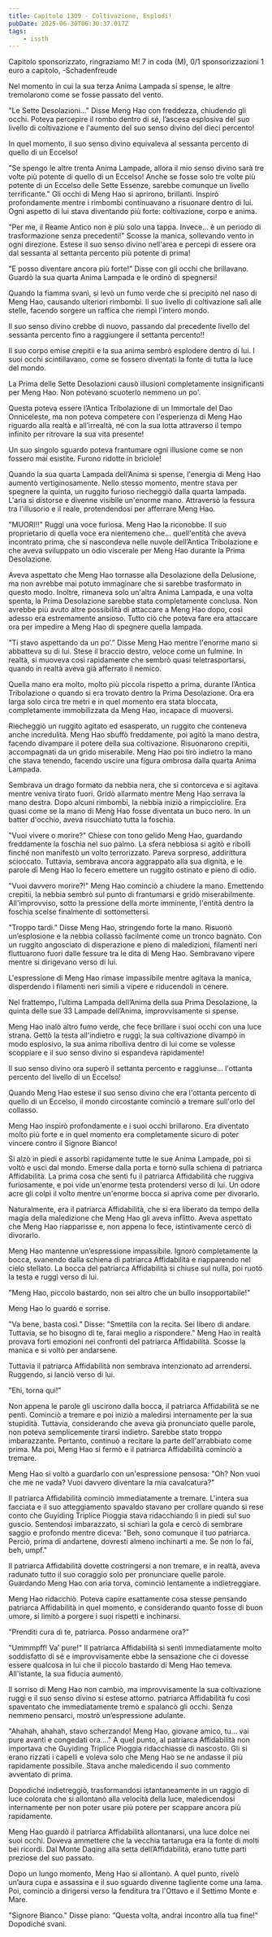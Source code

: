 ```yaml
---
title: Capitolo 1309 - Coltivazione, Esplodi!
pubDate: 2025-06-30T06:30:37.017Z
tags:
    - issth
---
```



Capitolo sponsorizzato, ringraziamo M!
7 in coda (M),
0/1 sponsorizzazioni 1 euro a capitolo,
-Schadenfreude


Nel momento in cui la sua terza Anima Lampada si spense, le altre tremolarono come se fosse passato del vento.


"Le Sette Desolazioni..." Disse Meng Hao con freddezza, chiudendo gli occhi. Poteva percepire il rombo dentro di sé, l’ascesa esplosiva del suo livello di coltivazione e l'aumento del suo senso divino del dieci percento!


In quel momento, il suo senso divino equivaleva al sessanta percento di quello di un Eccelso!


"Se spengo le altre trenta Anima Lampade, allora il mio senso divino sarà tre volte più potente di quello di un Eccelso! Anche se fosse solo tre volte più potente di un Eccelso delle Sette Essenze, sarebbe comunque un livello terrificante." Gli occhi di Meng Hao si aprirono, brillanti. Inspirò profondamente mentre i rimbombi continuavano a risuonare dentro di lui. Ogni aspetto di lui stava diventando più forte: coltivazione, corpo e anima.


"Per me, il Reame Antico non è più solo una tappa. Invece... è un periodo di trasformazione senza precedenti!" Scosse la manica, sollevando vento in ogni direzione. Estese il suo senso divino nell'area e percepì di essere ora dal sessanta al settanta percento più potente di prima!


"E posso diventare ancora più forte!" Disse con gli occhi che brillavano. Guardò la sua quarta Anima Lampada e le ordinò di spegnersi!


Quando la fiamma svanì, si levò un fumo verde che si precipitò nel naso di Meng Hao, causando ulteriori rimbombi. Il suo livello di coltivazione salì alle stelle, facendo sorgere un raffica che riempì l'intero mondo.


Il suo senso divino crebbe di nuovo, passando dal precedente livello del sessanta percento fino a raggiungere il settanta percento!!


Il suo corpo emise crepitii e la sua anima sembrò esplodere dentro di lui. I suoi occhi scintillavano, come se fossero diventati la fonte di tutta la luce del mondo.


La Prima delle Sette Desolazioni causò illusioni completamente insignificanti per Meng Hao. Non potevano scuoterlo nemmeno un po'.


Questa poteva essere l’Antica Tribolazione di un Immortale del Dao Onniceleste, ma non poteva competere con l'esperienza di Meng Hao riguardo alla realtà e all’irrealtà, né con la sua lotta attraverso il tempo infinito per ritrovare la sua vita presente!


Un suo singolo sguardo poteva frantumare ogni illusione come se non fossero mai esistite. Furono ridotte in briciole!


Quando la sua quarta Lampada dell’Anima si spense, l'energia di Meng Hao aumentò vertiginosamente. Nello stesso momento, mentre stava per spegnere la quinta, un ruggito furioso riecheggiò dalla quarta lampada. L'aria si distorse e divenne visibile un'enorme mano. Attraversò la fessura tra l'illusorio e il reale, protendendosi per afferrare Meng Hao.


"MUORI!!" Ruggì una voce furiosa. Meng Hao la riconobbe. Il suo proprietario di quella voce era nientemeno che... quell'entità che aveva incontrato prima, che si nascondeva nelle nuvole dell’Antica Tribolazione e che aveva sviluppato un odio viscerale per Meng Hao durante la Prima Desolazione.


Aveva aspettato che Meng Hao tornasse alla Desolazione della Delusione, ma non avrebbe mai potuto immaginare che si sarebbe trasformato in questo modo. Inoltre, rimaneva solo un'altra Anima Lampada, e una volta spenta, la Prima Desolazione sarebbe stata completamente conclusa.
Non avrebbe più avuto altre possibilità di attaccare a Meng Hao dopo, così adesso era estremamente ansioso. Tutto ciò che poteva fare era attaccare ora per impedire a Meng Hao di spegnere quella lampada.


"Ti stavo aspettando da un po’.” Disse Meng Hao mentre l'enorme mano si abbatteva su di lui. Stese il braccio destro, veloce come un fulmine. In realtà, si muoveva così rapidamente che sembrò quasi teletrasportarsi, quando in realtà aveva già afferrato il nemico.


Quella mano era molto, molto più piccola rispetto a prima, durante l’Antica Tribolazione o quando si era trovato dentro la Prima Desolazione. Ora era larga solo circa tre metri e in quel momento era stata bloccata, completamente immobilizzata da Meng Hao, incapace di muoversi.


Riecheggiò un ruggito agitato ed esasperato, un ruggito che conteneva anche incredulità. Meng Hao sbuffò freddamente, poi agitò la mano destra, facendo divampare il potere della sua coltivazione. Risuonarono crepitii, accompagnati da un grido miserabile. Meng Hao poi tirò indietro la mano che stava tenendo, facendo uscire una figura ombrosa dalla quarta Anima Lampada.


Sembrava un drago formato da nebbia nera, che si contorceva e si agitava mentre veniva tirato fuori. Gridò allarmato mentre Meng Hao serrava la mano destra. Dopo alcuni rimbombi, la nebbia iniziò a rimpicciolire. Era quasi come se la mano di Meng Hao fosse diventata un buco nero. In un batter d'occhio, aveva risucchiato tutta la foschia.


"Vuoi vivere o morire?" Chiese con tono gelido Meng Hao, guardando freddamente la foschia nel suo palmo. La sfera nebbiosa si agitò e ribollì finché non manifestò un volto terrorizzato. Pareva sorpreso, addirittura scioccato. Tuttavia, sembrava ancora aggrappato alla sua dignità, e le parole di Meng Hao lo fecero emettere un ruggito ostinato e pieno di odio.


"Vuoi davvero morire?!" Meng Hao cominciò a chiudere la mano. Emettendo crepitii, la nebbia sembrò sul punto di frantumarsi e gridò miserabilmente. All'improvviso, sotto la pressione della morte imminente, l'entità dentro la foschia scelse finalmente di sottomettersi.


"Troppo tardi." Disse Meng Hao, stringendo forte la mano. Risuonò un’esplosione e la nebbia collassò facilmente come un tronco bagnato. Con un ruggito angosciato di disperazione e pieno di maledizioni, filamenti neri fluttuarono fuori dalle fessure tra le dita di Meng Hao. Sembravano vipere mentre si dirigevano verso di lui.


L'espressione di Meng Hao rimase impassibile mentre agitava la manica, disperdendo i filamenti neri simili a vipere e riducendoli in cenere.


Nel frattempo, l’ultima Lampada dell’Anima della sua Prima Desolazione, la quinta delle sue 33 Lampade dell’Anima, improvvisamente si spense.


Meng Hao inalò altro fumo verde, che fece brillare i suoi occhi con una luce strana. Gettò la testa all'indietro e ruggì; la sua coltivazione divampò in modo esplosivo, la sua anima ribolliva dentro di lui come se volesse scoppiare e il suo senso divino si espandeva rapidamente!


Il suo senso divino ora superò il settanta percento e raggiunse... l'ottanta percento del livello di un Eccelso!


Quando Meng Hao estese il suo senso divino che era l'ottanta percento di quello di un Eccelso, il mondo circostante cominciò a tremare sull'orlo del collasso.


Meng Hao inspirò profondamente e i suoi occhi brillarono. Era diventato molto più forte e in quel momento era completamente sicuro di poter vincere contro il Signore Bianco!


Si alzò in piedi e assorbì rapidamente tutte le sue Anima Lampade, poi si voltò e uscì dal mondo. Emerse dalla porta e tornò sulla schiena di patriarca Affidabilità. La prima cosa che sentì fu il patriarca Affidabilità che ruggiva furiosamente, e poi vide un'enorme testa protendersi verso di lui. Un odore acre gli colpì il volto mentre un'enorme bocca si apriva come per divorarlo.


Naturalmente, era il patriarca Affidabilità, che si era liberato da tempo della magia della maledizione che Meng Hao gli aveva inflitto. Aveva aspettato che Meng Hao riapparisse e, non appena lo fece, istintivamente cercò di divorarlo.


Meng Hao mantenne un’espressione impassibile. Ignorò completamente la bocca, svanendo dalla schiena di patriarca Affidabilità e riapparendo nel cielo stellato. La bocca del patriarca Affidabilità si chiuse sul nulla, poi ruotò la testa e ruggì verso di lui.


"Meng Hao, piccolo bastardo, non sei altro che un bullo insopportabile!"


Meng Hao lo guardò e sorrise.


"Va bene, basta così.” Disse: "Smettila con la recita. Sei libero di andare. Tuttavia, se ho bisogno di te, farai meglio a rispondere." Meng Hao in realtà provava forti emozioni nei confronti del patriarca Affidabilità. Scosse la manica e si voltò per andarsene.


Tuttavia il patriarca Affidabilità non sembrava intenzionato ad arrendersi. Ruggendo, si lanciò verso di lui.


"Ehi, torna qui!"


Non appena le parole gli uscirono dalla bocca, il patriarca Affidabilità se ne pentì. Cominciò a tremare e poi iniziò a maledirsi internamente per la sua stupidità. Tuttavia, considerando che aveva già pronunciato quelle parole, non poteva semplicemente tirarsi indietro. Sarebbe stato troppo imbarazzante.
Pertanto, continuò a recitare la parte dell'arrabbiato come prima. Ma poi, Meng Hao si fermò e il patriarca Affidabilità cominciò a tremare.


Meng Hao si voltò a guardarlo con un'espressione pensosa: "Oh? Non vuoi che me ne vada? Vuoi davvero diventare la mia cavalcatura?"


Il patriarca Affidabilità cominciò immediatamente a tremare. L'intera sua facciata e il suo atteggiamento spavaldo stavano per crollare quando si rese conto che Guyiding Triplice Pioggia stava ridacchiando lì in piedi sul suo guscio. Sentendosi imbarazzato, si schiarì la gola e cercò di sembrare saggio e profondo mentre diceva: "Beh, sono comunque il tuo patriarca. Perciò, prima di andartene, dovresti almeno inchinarti a me. Se non lo fai, beh, umpf."


Il patriarca Affidabilità dovette costringersi a non tremare, e in realtà, aveva radunato tutto il suo coraggio solo per pronunciare quelle parole. Guardando Meng Hao con aria torva, cominciò lentamente a indietreggiare.


Meng Hao ridacchiò. Poteva capire esattamente cosa stesse pensando patriarca Affidabilità in quel momento, e considerando quanto fosse di buon umore, si limitò a porgere i suoi rispetti e inchinarsi.


"Prenditi cura di te, patriarca. Posso andarmene ora?"


"Ummmpff! Va’ pure!" Il patriarca Affidabilità si sentì immediatamente molto soddisfatto di sé e improvvisamente ebbe la sensazione che ci dovesse essere qualcosa in lui che il piccolo bastardo di Meng Hao temeva. All'istante, la sua fiducia aumentò.


Il sorriso di Meng Hao non cambiò, ma improvvisamente la sua coltivazione ruggì e il suo senso divino si estese attorno. patriarca Affidabilità fu così spaventato che immediatamente tremò e spalancò gli occhi. Senza nemmeno pensarci, mostrò un’espressione adulante.


"Ahahah, ahahah, stavo scherzando! Meng Hao, giovane amico, tu... vai pure avanti e congedati ora...." A quel punto, al patriarca Affidabilità non importava che Guyiding Triplice Pioggia ridacchiasse di nascosto. Gli si erano rizzati i capelli e voleva solo che Meng Hao se ne andasse il più rapidamente possibile. Stava anche maledicendo il suo commento avventato di prima.


Dopodiché indietreggiò, trasformandosi istantaneamente in un raggio di luce colorata che si allontanò alla velocità della luce, maledicendosi internamente per non poter usare più potere per scappare ancora più rapidamente.


Meng Hao guardò il patriarca Affidabilità allontanarsi, una luce dolce nei suoi occhi. Doveva ammettere che la vecchia tartaruga era la fonte di molti bei ricordi. Dal Monte Daqing alla setta dell’Affidabilità, erano tutte parti preziose del suo passato.


Dopo un lungo momento, Meng Hao si allontanò. A quel punto, rivelò un’aura cupa e assassina e il suo sguardo divenne tagliente come una lama. Poi, cominciò a dirigersi verso la fenditura tra l'Ottavo e il Settimo Monte e Mare.


"Signore Bianco." Disse piano: “Questa volta, andrai incontro alla tua fine!" Dopodiché svanì.


